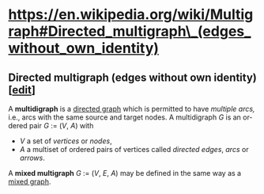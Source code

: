 # https://en.wikipedia.org/wiki/Multigraph#Directed_multigraph\_(edges_without_own_identity)

<div class="mw-content-ltr mw-parser-output" lang="en" dir="ltr">

## <span id="Directed_multigraph_.28edges_without_own_identity.29"></span><span id="Directed_multigraph_(edges_without_own_identity)" class="mw-headline">Directed multigraph (edges without own identity)</span><span class="mw-editsection"><span class="mw-editsection-bracket">\[</span>[edit](/w/index.php?title=Multigraph&action=edit&section=1 "Edit section: Directed multigraph (edges without own identity)")<span class="mw-editsection-bracket">\]</span></span>

A **multidigraph** is a [directed
graph](/wiki/Directed_graph "Directed graph") which is permitted to have
*multiple arcs,* i.e., arcs with the same source and target nodes. A
multidigraph *G* is an ordered pair *G* := (*V*, *A*) with

- *V* a set of *vertices* or *nodes*,
- *A* a multiset of ordered pairs of vertices called *directed edges*,
  *arcs* or *arrows*.

A **mixed multigraph** *G* := (*V*, *E*, *A*) may be defined in the same
way as a [mixed graph](/wiki/Mixed_graph "Mixed graph").

</div>
